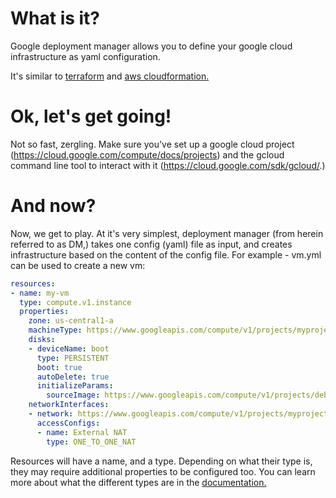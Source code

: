 # What is it?

Google deployment manager allows you to define your google cloud infrastructure
as yaml configuration.

It's similar to [terraform](https://www.terraform.io/) and 
[aws cloudformation.](https://aws.amazon.com/cloudformation/)

# Ok, let's get going!

Not so fast, zergling. Make sure you've set up a google cloud project 
(https://cloud.google.com/compute/docs/projects) and the gcloud command line 
tool to interact with it (https://cloud.google.com/sdk/gcloud/.) 

# And now?

Now, we get to play. At it's very simplest, deployment manager (from herein
referred to as DM,) takes one config (yaml) file as input, and creates
infrastructure based on the content of the config file. For example - vm.yml can
be used to create a new vm:

```yaml
resources:
- name: my-vm
  type: compute.v1.instance
  properties:
    zone: us-central1-a
    machineType: https://www.googleapis.com/compute/v1/projects/myproject/zones/us-central1-f/machineTypes/f1-micro
    disks:
    - deviceName: boot
      type: PERSISTENT
      boot: true
      autoDelete: true
      initializeParams:
        sourceImage: https://www.googleapis.com/compute/v1/projects/debian-cloud/global/images/family/debian-8
    networkInterfaces:
    - network: https://www.googleapis.com/compute/v1/projects/myproject/global/networks/default
      accessConfigs:
      - name: External NAT
        type: ONE_TO_ONE_NAT
```

Resources will have a name, and a type. Depending on what their type is, they
may require additional properties to be configured too. You can learn more about
what the different types are in the [documentation.](https://cloud.google.com/deployment-manager/docs/configuration/create-configuration-file#supported_resource_types_and_properties)
